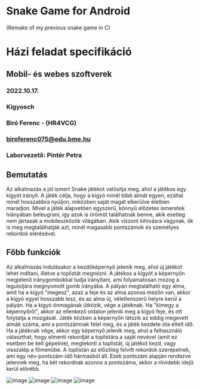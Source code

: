 # Snake Game for Android
(Remake of my previous snake game in C)
# Házi feladat specifikáció

## Mobil- és webes szoftverek
### 2022.10.17.
### Kigyosch
### Biró Ferenc - (HR4VCG)
### biroferenc075@edu.bme.hu 
### Laborvezető: Pintér Petra

## Bemutatás

Az alkalmazás a jól ismert Snake játékot valósítja meg, ahol a játékos egy kígyót irányít. 
A játék célja, hogy a kígyó minél több almát egyen, ezáltal minél hosszabbra nyúljon, miközben saját magát elkerülve életben maradjon. 
Mivel a játék alapvetően egyszerű, könnyű előzetes ismeretek hiányában beleugrani, így azok is örömöt találhatnak benne, akik esetleg nem jártasak a mobileszközök világában.
Akik viszont kihívásra vágynak, ők is meg megtalálhatják azt, minél magasabb pontszámok és személyes rekordok elérésével.

## Főbb funkciók

Az alkalmazás indulásakor a kezdőképernyő jelenik meg, ahol új játékot lehet indítani, illetve a toplistát megnézni.
A játékos a kígyót a képernyőn megjelenő iránygombokkal tudja irányítani, ami folyamatosan mozog a legutoljára megnyomott gomb irányába.
A pályán megtalálható egy alma, amit ha a kígyó "megesz", azaz a feje és az alma azonos mezőn van, akkor a kígyó egyel hosszabb lesz, és az alma új, véletlenszerű helyre kerül a pályán.
Ha a kígyó önmagának ütközik, vége a játéknak. Ha "kimegy a képernyőről", akkor az ellenkező oldalon jelenik meg a kígyó feje, és ott folytatja a mozgását.
Játék közben a képernyőn látszik az eddig megevett almák száma, ami a pontszámnak felel meg, és a játék kezdete óta eltelt idő.
Ha a játéknak vége, akkor egy képernyő jelenik meg, ahol a felhasználó választhat, hogy elmenti rekordját a toplistára a saját nevével (amit ez esetben be kell gépelnie), megtekinti a toplistát, új játékot kezd, vagy visszalép a főmenübe.
A toplistán az előzőleg felvitt rekordok szerepelnek, ami egy név-pontszám-idő hármasból áll. Ezek pontszám alapján rendezve jelennek meg, ha két rekordnak azonos a pontszáma, akkor a rövidebb idejű kerül előrébb.  

![image](https://user-images.githubusercontent.com/100433458/220399125-4d9059bd-0f44-401c-a576-14f4f3db63d2.png)
![image](https://user-images.githubusercontent.com/100433458/220399187-a39765d2-569b-4eab-abf0-b42057dff3b8.png)
![image](https://user-images.githubusercontent.com/100433458/220399218-b422e6c8-ee8a-4467-8999-d3b90a6754d3.png)
![image](https://user-images.githubusercontent.com/100433458/220399412-c65c0650-7c7d-4d78-91f5-cc477dbdaf92.png)
